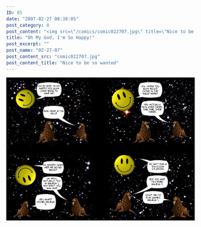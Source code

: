 ```yaml
---
ID: 85
date: "2007-02-27 08:38:05"
post_category: 0
post_content: "<img src=\"/comics/comic022707.jpg\" title=\"Nice to be so wanted\"/>"
title: "Oh My God, I'm So Happy!"
post_excerpt: ""
post_name: "02-27-07"
post_content_src: "comic022707.jpg"
post_content_title: "Nice to be so wanted"
---
```



[![Nice to be so wanted](/comics-hi-res/comic022707.jpg)](/comics-hi-res/comic022707.jpg)
